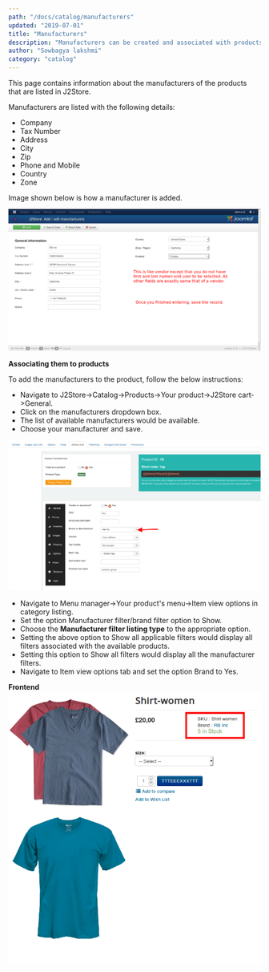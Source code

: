 ```yaml
---
path: "/docs/catalog/manufacturers"
updated: "2019-07-01"
title: "Manufacturers"
description: "Manufacturers can be created and associated with products by following the instructions on this guide"
author: "Sowbagya lakshmi"
category: "catalog"
---
```


This page contains information about the manufacturers of the products that are listed in J2Store.

Manufacturers are listed with the following details:

- Company
- Tax Number
- Address
- City
- Zip
- Phone and Mobile
- Country
- Zone

Image shown below is how a manufacturer is added.

![Add new manufacturer](../../images/catalog/manufacturers/manufacturer_add_new.png)

**Associating them to products**

To add the manufacturers to the product, follow the below instructions:

- Navigate to J2Store->Catalog->Products->Your product->J2Store cart->General.
- Click on the manufacturers dropdown box.
- The list of available manufacturers would be available.
- Choose your manufacturer and save.

![Adding brand to product](../../images/catalog/manufacturers/add_manufacturer-to-pro.png)

- Navigate to Menu manager->Your product's menu->Item view options in category listing.
- Set the option Manufacturer filter/brand filter option to Show.
- Choose the 	**Manufacturer filter listing type** to the appropriate option.
- Setting the above option to Show all applicable filters would display all filters associated with the available products.
- Setting this option to Show all filters would display all the manufacturer filters.
- Navigate to Item view options tab and set the option Brand	to Yes.

**Frontend**
![Frontend](../../images/catalog/manufacturers/manufacturers-frontend.png)

